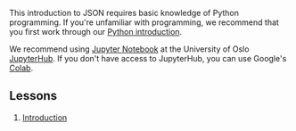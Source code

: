This introduction to JSON requires basic knowledge of Python programming.
If you're unfamiliar with programming, we recommend that you first work through our 
[Python introduction](https://scriptotek.github.io/programming-for-lawyers/).

We recommend using [Jupyter Notebook](https://jupyter-notebook.readthedocs.io/en/stable/examples/Notebook/Notebook%20Basics.html)
at the University of Oslo [JupyterHub](https://jupyterhub.uio.no/).
If you don't have access to JupyterHub, you can use Google's
[Colab](https://colab.research.google.com/github/scriptotek/programming-for-lawyers/).

## Lessons

1. [Introduction](https://nbviewer.jupyter.org/github/uio-library/JSON-tutorial/blob/master/01_intro.ipynb)
